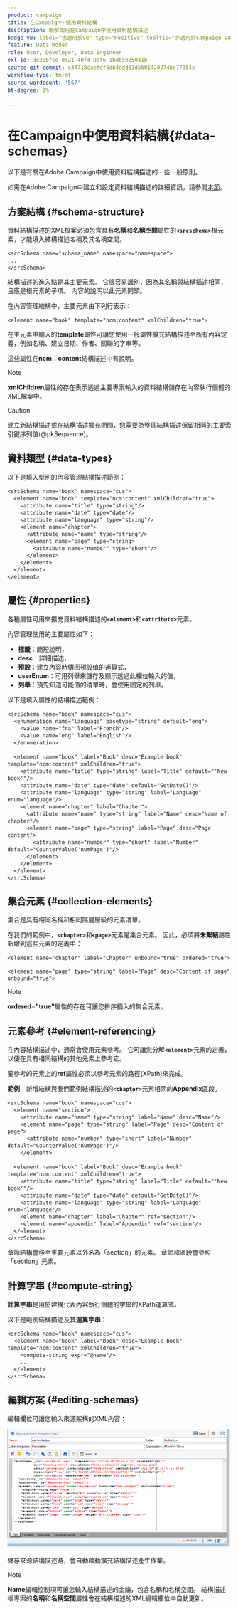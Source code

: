 ```yaml
---
product: campaign
title: 在Campaign中使用資料結構
description: 瞭解如何在Campaign中使用資料結構描述
badge-v8: label="也適用於v8" type="Positive" tooltip="亦適用於Campaign v8"
feature: Data Model
role: User, Developer, Data Engineer
exl-id: 3e28bfee-0321-40f4-9ef6-1bdb5b25041b
source-git-commit: e34718caefdf5db4ddd61db601420274be77054e
workflow-type: tm+mt
source-wordcount: '567'
ht-degree: 1%

---
```


# 在Campaign中使用資料結構{#data-schemas}

以下是有關在Adobe Campaign中使用資料結構描述的一些一般原則。

如需在Adobe Campaign中建立和設定資料結構描述的詳細資訊，請參閱[本節](../../configuration/using/about-schema-edition.md)。

## 方案結構 {#schema-structure}

資料結構描述的XML檔案必須包含具有&#x200B;**名稱**&#x200B;和&#x200B;**名稱空間**&#x200B;屬性的&#x200B;**`<srcschema>`**&#x200B;根元素，才能填入結構描述名稱及其名稱空間。

```
<srcSchema name="schema_name" namespace="namespace">
...
</srcSchema>
```

結構描述的進入點是其主要元素。 它很容易識別，因為其名稱與結構描述相同，且應是根元素的子項。 內容的說明以此元素開頭。

在內容管理結構中，主要元素由下列行表示：

```
<element name="book" template="ncm:content" xmlChildren="true">
```

在主元素中輸入的&#x200B;**template**&#x200B;屬性可讓您使用一般屬性擴充結構描述至所有內容定義，例如名稱、建立日期、作者、關聯的字串等。

這些屬性在&#x200B;**ncm：content**&#x200B;結構描述中有說明。

>[!NOTE]
>
>**xmlChildren**&#x200B;屬性的存在表示透過主要專案輸入的資料結構儲存在內容執行個體的XML檔案中。

>[!CAUTION]
>
>建立新結構描述或在結構描述擴充期間，您需要為整個結構描述保留相同的主要索引鍵序列值(@pkSequence)。

## 資料類型 {#data-types}

以下是填入型別的內容管理結構描述範例：

```
<srcSchema name="book" namespace="cus">
  <element name="book" template="ncm:content" xmlChildren="true">
    <attribute name="title" type="string"/>
    <attribute name="date" type="date"/>
    <attribute name="language" type="string"/>
    <element name="chapter">
      <attribute name="name" type="string"/>
      <element name="page" type="string>
        <attribute name="number" type="short"/>
      </element>
    </element>
  </element>
</element>
```

## 屬性 {#properties}

各種屬性可用來擴充資料結構描述的&#x200B;**`<element>`**&#x200B;和&#x200B;**`<attribute>`**&#x200B;元素。

內容管理使用的主要屬性如下：

* **標籤**：簡短說明，
* **desc**：詳細描述，
* **預設**：建立內容時傳回預設值的運算式，
* **userEnum**：可用列舉來儲存及顯示透過此欄位輸入的值，
* **列舉**：預先知道可能值的清單時，會使用固定的列舉。

以下是填入屬性的結構描述範例：

```
<srcSchema name="book" namespace="cus">
  <enumeration name="language" basetype="string" default="eng">    
    <value name="fra" label="French"/>    
    <value name="eng" label="English"/>   
  </enumeration>

  <element name="book" label="Book" desc="Example book" template="ncm:content" xmlChildren="true">
    <attribute name="title" type="string" label="Title" default="'New book'"/>
    <attribute name="date" type="date" default="GetDate()"/>
    <attribute name="language" type="string" label="Language" enum="language"/>
    <element name="chapter" label="Chapter">
      <attribute name="name" type="string" label="Name" desc="Name of chapter"/>
      <element name="page" type="string" label="Page" desc="Page content">
        <attribute name="number" type="short" label="Number" default="CounterValue('numPage')"/>
      </element>
    </element>
  </element>
</srcSchema>
```

## 集合元素 {#collection-elements}

集合是具有相同名稱和相同階層層級的元素清單。

在我們的範例中，**`<chapter>`**&#x200B;和&#x200B;**`<page>`**&#x200B;元素是集合元素。 因此，必須將&#x200B;**未繫結**&#x200B;屬性新增到這些元素的定義中：

```
<element name="chapter" label="Chapter" unbound="true" ordered="true">
```

```
<element name="page" type="string" label="Page" desc="Content of page" unbound="true">
```

>[!NOTE]
>
>**ordered=&quot;true&quot;**&#x200B;屬性的存在可讓您排序插入的集合元素。

## 元素參考 {#element-referencing}

在內容結構描述中，通常會使用元素參考。 它可讓您分解&#x200B;**`<element>`**&#x200B;元素的定義，以便在具有相同結構的其他元素上參考它。

要參考的元素上的&#x200B;**ref**&#x200B;屬性必須以參考元素的路徑(XPath)來完成。

**範例**：新增結構與我們範例結構描述的&#x200B;**`<chapter>`**&#x200B;元素相同的&#x200B;**Appendix**&#x200B;區段。

```
<srcSchema name="book" namespace="cus">
  <element name="section">
    <attribute name="name" type="string" label="Name" desc="Name"/>
    <element name="page" type="string" label="Page" desc="Content of page">
      <attribute name="number" type="short" label="Number" default="CounterValue('numPage')"/>
    </element>

  <element name="book" label="Book" desc="Example book" template="ncm:content" xmlChildren="true">
    <attribute name="title" type="string" label="Title" default="'New book'"/>
    <attribute name="date" type="date" default="GetDate()"/>
    <attribute name="language" type="string" label="Language" enum="language"/>
    <element name="chapter" label="Chapter" ref="section"/>
    <element name="appendix" label="Appendix" ref="section"/>
  </element>
</srcSchema>
```

章節結構會移至主要元素以外名為「section」的元素。 章節和區段會參照「section」元素。

## 計算字串 {#compute-string}

**計算字串**&#x200B;是用於建構代表內容執行個體的字串的XPath運算式。

以下是範例結構描述及其&#x200B;**運算字串**：

```
<srcSchema name="book" namespace="cus">
  <element name="book" label="Book" desc="Example book" template="ncm:content" xmlChildren="true">
    <compute-string expr="@name"/>
    ...
  </element>
</srcSchema>
```

## 編輯方案 {#editing-schemas}

編輯欄位可讓您輸入來源架構的XML內容：

![](assets/d_ncs_integration_schema_edition.png)

儲存來源結構描述時，會自動啟動擴充結構描述產生作業。

>[!NOTE]
>
>**Name**&#x200B;編輯控制項可讓您輸入結構描述的金鑰，包含名稱和名稱空間。 結構描述根專案的&#x200B;**名稱**&#x200B;和&#x200B;**名稱空間**&#x200B;屬性會在結構描述的XML編輯欄位中自動更新。
